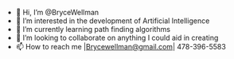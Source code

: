 - 👋 Hi, I’m @BryceWellman
- 👀 I’m interested in the development of Artificial Intelligence 
- 🌱 I’m currently learning path finding algorithms 
- 💞️ I’m looking to collaborate on anything I could aid in creating
- 📫 How to reach me |Brycewellman@gmail.com| 478-396-5583

<!---
BryceWellman/BryceWellman is a ✨ special ✨ repository because its `README.md` (this file) appears on your GitHub profile.
You can click the Preview link to take a look at your changes.
--->
